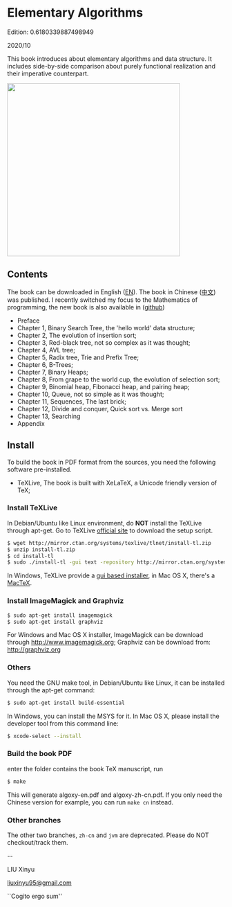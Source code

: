 Elementary Algorithms
====

Edition: 0.6180339887498949

2020/10

This book introduces about elementary algorithms and data structure. It includes side-by-side comparison about purely functional realization and their imperative counterpart.

<img src="https://user-images.githubusercontent.com/332938/95418499-442e4b00-096a-11eb-81b9-496020aa5f10.jpg" width="400">

Contents
--------

The book can be downloaded in English ([EN](https://github.com/liuxinyu95/AlgoXY/releases/download/v0.6180334/algoxy-en.pdf)). The book in Chinese ([中文](http://www.ituring.com.cn/book/1907)) was published. I recently switched my focus to the Mathematics of programming, the new book is also available in ([github](https://github.com/liuxinyu95/unplugged))


- Preface
- Chapter 1, Binary Search Tree, the 'hello world' data structure;
- Chapter 2, The evolution of insertion sort;
- Chapter 3, Red-black tree, not so complex as it was thought;
- Chapter 4, AVL tree;
- Chapter 5, Radix tree, Trie and Prefix Tree;
- Chapter 6, B-Trees;
- Chapter 7, Binary Heaps;
- Chapter 8, From grape to the world cup, the evolution of selection sort;
- Chapter 9, Binomial heap, Fibonacci heap, and pairing heap;
- Chapter 10, Queue, not so simple as it was thought;
- Chapter 11, Sequences, The last brick;
- Chapter 12, Divide and conquer, Quick sort vs. Merge sort
- Chapter 13, Searching
- Appendix

Install
--------

To build the book in PDF format from the sources, you need
the following software pre-installed.

- TeXLive, The book is built with XeLaTeX, a Unicode friendly version of TeX;

### Install TeXLive

In Debian/Ubuntu like Linux environment, do **NOT** install the TeXLive through apt-get. Go to TeXLive [official site](https://tug.org/texlive/) to download the setup script.

```bash
$ wget http://mirror.ctan.org/systems/texlive/tlnet/install-tl.zip
$ unzip install-tl.zip
$ cd install-tl
$ sudo ./install-tl -gui text -repository http://mirror.ctan.org/systems/texlive/tlnet
```

In Windows, TeXLive provide a [gui based installer](https://tug.org/texlive/), in Mac OS X, there's a [MacTeX](https://www.tug.org/mactex/).

### Install ImageMagick and Graphviz

```bash
$ sudo apt-get install imagemagick
$ sudo apt-get install graphviz
```

For Windows and Mac OS X installer, ImageMagick can be download through http://www.imagemagick.org; Graphviz can be download from: http://graphviz.org

### Others

You need the GNU make tool, in Debian/Ubuntu like Linux, it can be installed through the apt-get command:

```bash
$ sudo apt-get install build-essential
```

In Windows, you can install the MSYS for it. In Mac OS X, please install the developer tool from this command line:

```bash
$ xcode-select --install
```

### Build the book PDF

enter the folder contains the book TeX manuscript, run

```bash
$ make
```

This will generate algoxy-en.pdf and algoxy-zh-cn.pdf. If you only need the Chinese version for example, you can run `make cn` instead.

### Other branches

The other two branches, `zh-cn` and `jvm` are deprecated. Please do NOT checkout/track them.

--

LIU Xinyu

liuxinyu95@gmail.com

``Cogito ergo sum''
